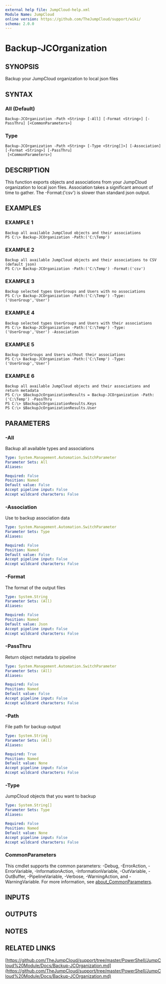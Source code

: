 ```yaml
---
external help file: JumpCloud-help.xml
Module Name: JumpCloud
online version: https://github.com/TheJumpCloud/support/wiki/
schema: 2.0.0
---
```


# Backup-JCOrganization

## SYNOPSIS
Backup your JumpCloud organization to local json files

## SYNTAX

### All (Default)
```
Backup-JCOrganization -Path <String> [-All] [-Format <String>] [-PassThru] [<CommonParameters>]
```

### Type
```
Backup-JCOrganization -Path <String> [-Type <String[]>] [-Association] [-Format <String>] [-PassThru]
 [<CommonParameters>]
```

## DESCRIPTION
This function exports objects and associations from your JumpCloud organization to local json files.
Association takes a significant amount of time to gather.
The -Format:('csv') is slower than standard json output.

## EXAMPLES

### EXAMPLE 1
```
Backup all available JumpCloud objects and their associations
PS C:\> Backup-JCOrganization -Path:('C:\Temp')
```

### EXAMPLE 2
```
Backup all available JumpCloud objects and their associations to CSV (default json)
PS C:\> Backup-JCOrganization -Path:('C:\Temp') -Format:('csv')
```

### EXAMPLE 3
```
Backup selected types UserGroups and Users with no associations
PS C:\> Backup-JCOrganization -Path:('C:\Temp') -Type:('UserGroup','User')
```

### EXAMPLE 4
```
Backup selected types UserGroups and Users with their associations
PS C:\> Backup-JCOrganization -Path:('C:\Temp') -Type:('UserGroup','User') -Association
```

### EXAMPLE 5
```
Backup UserGroups and Users without their associations
PS C:\> Backup-JCOrganization -Path:('C:\Temp') -Type:('UserGroup','User')
```

### EXAMPLE 6
```
Backup all available JumpCloud objects and their associations and return metadata
PS C:\> $BackupJcOrganizationResults = Backup-JCOrganization -Path:('C:\Temp') -PassThru
PS C:\> $BackupJcOrganizationResults.Keys
PS C:\> $BackupJcOrganizationResults.User
```

## PARAMETERS

### -All
Backup all available types and associations

```yaml
Type: System.Management.Automation.SwitchParameter
Parameter Sets: All
Aliases:

Required: False
Position: Named
Default value: False
Accept pipeline input: False
Accept wildcard characters: False
```

### -Association
Use to backup association data

```yaml
Type: System.Management.Automation.SwitchParameter
Parameter Sets: Type
Aliases:

Required: False
Position: Named
Default value: False
Accept pipeline input: False
Accept wildcard characters: False
```

### -Format
The format of the output files

```yaml
Type: System.String
Parameter Sets: (All)
Aliases:

Required: False
Position: Named
Default value: Json
Accept pipeline input: False
Accept wildcard characters: False
```

### -PassThru
Return object metadata to pipeline

```yaml
Type: System.Management.Automation.SwitchParameter
Parameter Sets: (All)
Aliases:

Required: False
Position: Named
Default value: False
Accept pipeline input: False
Accept wildcard characters: False
```

### -Path
File path for backup output

```yaml
Type: System.String
Parameter Sets: (All)
Aliases:

Required: True
Position: Named
Default value: None
Accept pipeline input: False
Accept wildcard characters: False
```

### -Type
JumpCloud objects that you want to backup

```yaml
Type: System.String[]
Parameter Sets: Type
Aliases:

Required: False
Position: Named
Default value: None
Accept pipeline input: False
Accept wildcard characters: False
```

### CommonParameters
This cmdlet supports the common parameters: -Debug, -ErrorAction, -ErrorVariable, -InformationAction, -InformationVariable, -OutVariable, -OutBuffer, -PipelineVariable, -Verbose, -WarningAction, and -WarningVariable. For more information, see [about_CommonParameters](http://go.microsoft.com/fwlink/?LinkID=113216).

## INPUTS

## OUTPUTS

## NOTES

## RELATED LINKS

[https://github.com/TheJumpCloud/support/tree/master/PowerShell/JumpCloud%20Module/Docs/Backup-JCOrganization.md](https://github.com/TheJumpCloud/support/tree/master/PowerShell/JumpCloud%20Module/Docs/Backup-JCOrganization.md)

